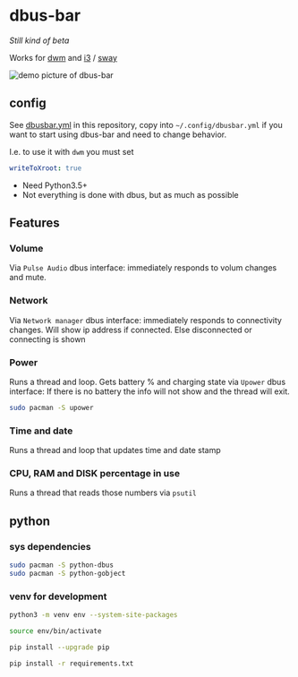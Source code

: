 # dbus-bar

*Still kind of beta*  

Works for [dwm](https://dwm.suckless.org/) and [i3](https://i3wm.org/) / [sway](https://swaywm.org/)

![demo picture of dbus-bar](https://storage.googleapis.com/atle-static/pics/dbusbar-v.0.2.jpg)

## config
See [dbusbar.yml](https://github.com/atlemagnussen/dbus-bar/blob/master/dbusbar.yml) in this repository, copy into `~/.config/dbusbar.yml` if you want to start using dbus-bar and need to change behavior.  

I.e. to use it with `dwm` you must set
```yaml
writeToXroot: true
```

- Need Python3.5+
- Not everything is done with dbus, but as much as possible

## Features
### Volume
Via `Pulse Audio` dbus interface: immediately responds to volum changes and mute.

### Network
Via `Network manager` dbus interface: immediately responds to connectivity changes. Will show ip address if connected. Else disconnected or connecting is shown

### Power
Runs a thread and loop. Gets battery % and charging state via `Upower` dbus interface: If there is no battery the info will not show and the thread will exit.

```sh
sudo pacman -S upower
```

### Time and date
Runs a thread and loop that updates time and date stamp

### CPU, RAM and DISK percentage in use
Runs a thread that reads those numbers via `psutil`

## python

### sys dependencies
```sh
sudo pacman -S python-dbus  
sudo pacman -S python-gobject  
```

### venv for development
```sh
python3 -m venv env --system-site-packages

source env/bin/activate

pip install --upgrade pip

pip install -r requirements.txt
```
